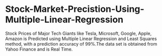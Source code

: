 # Stock-Market-Precistion-Using-Multiple-Linear-Regression
Stock Prices of Major Tech Giants like Tesla, Microsoft, Google, Apple, Amazon is Predicted using Multiple Linear Regression and Least Squares method, with a prediction accuracy of 99%.The data set is obtained from Yahoo Finance and is Real Time.
